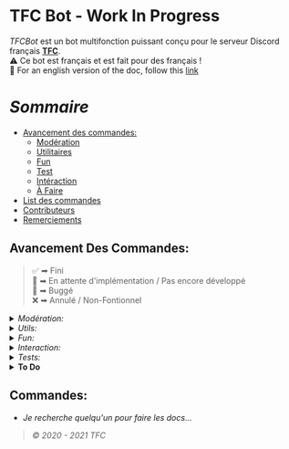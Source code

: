 # TFC Bot - **Work In Progress**

*TFCBot* est un bot multifonction puissant conçu pour le serveur Discord français **[TFC](http://discord.link/tfc "TFC Discord server link")**.  
⚠ Ce bot est français et est fait pour des français !  
🍵 For an english version of the doc, follow this [link](https://github.com/ElMaxonDSCRD/TFC-Doc/blob/main/README-FR.md)

# *Sommaire*

- [Avancement des commandes:](#avancement-des-commandes)
  - [Modération](#modération)
  - [Utilitaires](#utils)
  - [Fun](#fun)
  - [Test](#test)
  - [Intéraction](#intéraction)
  - [À Faire](#à-faire)
- [List des commandes](#commandes)
- [Contributeurs](#contributors)
- [Remerciements](#remerciements)

## Avancement Des Commandes: 

> ✅ ➡ Fini  
> 🚧 ➡ En attente d'implémentation / Pas encore développé  
> 🐛 ➡ Buggé   
> ❌ ➡ Annulé / Non-Fontionnel  

<details id="moderation">
<summary><i>Modération:</i></summary>

| **Modération** | *Status* |
| ---- | ---- |
| `Ban` | ✅ |
| `Kick` | ✅ |
| `Clear` | ✅ |
| `Tempban` | 🚧 |
| `Mute` | 🚧 |
| `Tempmute` | 🚧 |
| `Créateur d'event` | 🚧 |
| `Créateur d'annonces` | 🚧 |
</details>

<details id="utils">
<summary><i>Utils:</i></summary>

|**Utils**| *Status* |
| ---- | ---- |
| `Ping` | ✅ |
| `Help` | ✅ |
| `Signalement de bug` | 🚧 |
| `Musique` | 🚧 |
| `Temps` | 🚧 |
| `Traduction` | 🚧 |
| `Wikipedia` | 🚧 |
| `Giveaway` | 🚧 |
| `Reddit` | 🚧 |
| `Music` | ✅ |
| `Radio` | 🚧 |
</details>

<details id="fun">
<summary><i>Fun:</i></summary>

| **Fun** | *Status* |  
| ---- | ---- |
| `Parler (tts)` | ✅ |
| `Meme` | ✅ (🐛) |
| `Blague` | 🚧 |
| `Akinator` | ✅ |
| `VDM` | ❌ |
| `Hasard...` | 🚧 |
| `8Ball` | 🚧 |
| `Dés` | 🚧 |
| `BlackJack` | 🚧 |
</details>

<details id="interaction">
<summary><i>Interaction:</i></summary>

| **Interaction** | *Status* |
| ---- | ---- |
| `Hug` | 🚧 |
| `Pat` | 🚧 |
| `Kiss` | 🚧 |
| `Poke` | 🚧 |
</details>

<details id="tests">
<summary><i>Tests:</i></summary>

| **Tests** | *Status* |
| ---- | ---- |
| `Ping` | ✅ |
| `Reload` | ✅ |
| `Debug` | ✅ |
</details>

<details id="to-do">
 <summary><b>To Do</b></summary>

- Changer la database  
- Meilleur logs
- CommandsList en json ?
</details>

## Commandes:
- *Je recherche quelqu'un pour faire les docs...*

> *© 2020 - 2021 TFC*

